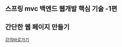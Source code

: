 스프링 mvc 백엔드 웹개발 핵심 기술 -1편
----
간단한 웹 페이지 만들기 
----
[강의바로가기](https://www.inflearn.com/course/%EC%8A%A4%ED%94%84%EB%A7%81-mvc-1/dashboard)

